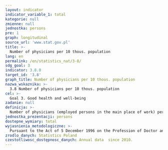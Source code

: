 ```yaml
---
layout: indicator
indicator_variable_1: total
kategorie: null
zmienne: null
jednostka: persons
pre: 1
graph: longitudinal
source_url: 'www.stat.gov.pl'
title: >-
  Number of physicians per 10 thous. population
lang: en
permalink: /en/statistics_nat/3-8/
sdg_goal: 3
indicator: 3.8.0
target_id: '3.8'
graph_title: Number of physicians per 10 thous. population
nazwa_wskaznika: >-
  3.8 Number of physicians per 10 thous. population
cel: >-
  Goal 3. Good health and well-being
zadanie: null
definicja: >-
  Number of physicians (employed persons in the main place of work) per 10 thousand population.
jednostka_prezentacji: persons
dostepne_wymiary: total
wyjasnienia_metodologiczne: >-
  Pursuant to the Act of 5 December 1996 on the Profession of Doctor and Dentist (unified text Journal of Laws 2005 No 226, item 1943), a doctor is a person having required qualifications, confirmed with appropriate documents to perform the profession of a doctor, i.e. who provides health services, and in particular examines health state, diagnoses diseases and prevents them, leads treatment and rehabilitation of patients, provides consultations, as well as issues medical statements and opinions. Pursuant to Act of 5 December 1996 on the Profession of Doctor and Dentist, the profession of doctor can be practised according to various legal forms. Dentists are not included as doctors.Employed persons in the main place of work – persons working full-time, overtime as well as part-time in relation to work time defined in the obligatory regulations for a given type of work. These persons, regardless of working time are counted once, according to the primary workplace. Data concern working directly with a patient, i.e. excluding persons for whom the primary workplace is the National Health Fund, units of state or local self-government administration and higher education institutions. Data do not cover persons working in the Ministry of National Defence and the Ministry of Interior (until 2011, the Ministry of Interior and Administration).
zrodlo_danych: Statistics Poland
czestotliwosc_dostępnosc_danych: Annual data  since 2010.
---
```

